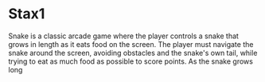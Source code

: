 # Stax1
Snake is a classic arcade game where the player controls a snake that grows in length as it eats food on the screen. The player must navigate the snake around the screen, avoiding obstacles and the snake's own tail, while trying to eat as much food as possible to score points. As the snake grows long
